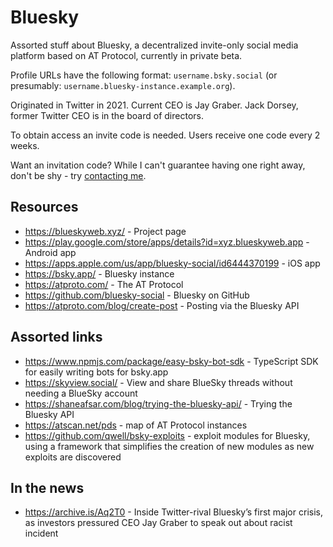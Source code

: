 # Bluesky

Assorted stuff about Bluesky, a decentralized invite-only social media platform based on AT Protocol, currently in private beta.

Profile URLs have the following format: `username.bsky.social` (or presumably: `username.bluesky-instance.example.org`).

Originated in Twitter in 2021. Current CEO is Jay Graber. Jack Dorsey, former Twitter CEO is in the board of directors.

To obtain access an invite code is needed. Users receive one code every 2 weeks.

Want an invitation code? While I can't guarantee having one right away, don't be shy - try [contacting me](https://lukaszwojcik.net/contact/).

## Resources

- https://blueskyweb.xyz/ - Project page
- https://play.google.com/store/apps/details?id=xyz.blueskyweb.app - Android app
- https://apps.apple.com/us/app/bluesky-social/id6444370199 - iOS app
- https://bsky.app/ - Bluesky instance
- https://atproto.com/ - The AT Protocol
- https://github.com/bluesky-social - Bluesky on GitHub
- https://atproto.com/blog/create-post - Posting via the Bluesky API

## Assorted links

- https://www.npmjs.com/package/easy-bsky-bot-sdk - TypeScript SDK for easily writing bots for bsky.app
- https://skyview.social/ - View and share BlueSky threads without needing a BlueSky account
- https://shaneafsar.com/blog/trying-the-bluesky-api/ - Trying the Bluesky API
- https://atscan.net/pds - map of AT Protocol instances
- https://github.com/qwell/bsky-exploits - exploit modules for Bluesky, using a framework that simplifies the creation of new modules as new exploits are discovered

## In the news

- https://archive.is/Aq2T0 - Inside Twitter-rival Bluesky’s first major crisis, as investors pressured CEO Jay Graber to speak out about racist incident
